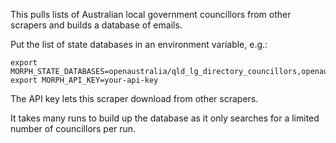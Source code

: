 This pulls lists of Australian local government councillors from other scrapers and builds a database of emails.

Put the list of state databases in an environment variable, e.g.:
```
export MORPH_STATE_DATABASES=openaustralia/qld_lg_directory_councillors,openaustralia/nsw_lg_directory_councillors,kaydensigh/sa_lg_councillors
export MORPH_API_KEY=your-api-key
```
The API key lets this scraper download from other scrapers.

It takes many runs to build up the database as it only searches for a limited number of councillors per run.
